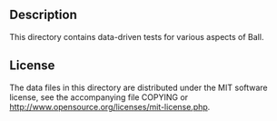 Description
------------

This directory contains data-driven tests for various aspects of Ball.

License
--------

The data files in this directory are distributed under the MIT software
license, see the accompanying file COPYING or
http://www.opensource.org/licenses/mit-license.php.

